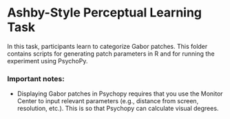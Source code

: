 # Ashby-Style Perceptual Learning Task

In this task, participants learn to categorize Gabor patches. This folder contains scripts for generating patch parameters in R and for running the experiment using PsychoPy.

### Important notes:
* Displaying Gabor patches in Psychopy requires that you use the Monitor Center to input relevant parameters (e.g., distance from screen, resolution, etc.). This is so that Psychopy can calculate visual degrees.
